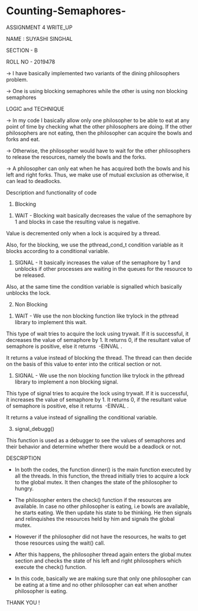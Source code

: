 # Counting-Semaphores-

ASSIGNMENT 4 WRITE_UP 

NAME : SUYASHI SINGHAL

SECTION - B

ROLL NO - 2019478

→ I have basically implemented two variants of the dining philosophers problem. 

→ One is using blocking semaphores while the other is using non blocking semaphores

LOGIC and TECHNIQUE

→ In my code I basically allow only one philosopher to be able to eat at any point of time by checking what the other philosophers are doing. If the other philosophers are not eating, then the philosopher can acquire the bowls and forks and eat. 

→ Otherwise, the philosopher would have to wait for the other philosophers to release the resources, namely the bowls and the forks. 

→ A philosopher can only eat when he has acquired both the bowls and his left and right forks. Thus, we make use of mutual exclusion as otherwise, it can lead to deadlocks.

Description and functionality of code 

1) Blocking

1.  WAIT - Blocking wait basically decreases the value of the semaphore by 1 and blocks in case the resulting value is negative. 

Value is decremented only when a lock is acquired by a thread. 

Also, for the blocking, we use the pthread_cond_t condition variable as it blocks according to a conditional variable.

1.  SIGNAL - It basically increases the value of the semaphore by 1 and unblocks if other processes are waiting in the queues for the resource to be released. 

Also, at the same time the condition variable is signalled which basically unblocks the lock. 

2) Non Blocking 

1.  WAIT - We use the non blocking function like trylock in the pthread library to implement this wait. 

This type of wait tries to acquire the lock using trywait. If it is successful, it decreases the value of semaphore by 1. It returns 0, if the resultant value of semaphore is positive, else it returns  -EINVAL .

It returns a value instead of blocking the thread. The thread can then decide on the basis of this value to enter into the critical section or not. 

1.  SIGNAL - We use the non blocking function like trylock in the pthread library to implement a non blocking signal. 

This type of signal tries to acquire the lock using trywait. If it is successful, it increases the value of semaphore by 1. It returns 0, if the resultant value of semaphore is positive, else it returns  -EINVAL .

It returns a value instead of signalling the conditional variable.

3) signal_debugg()

This function is used as a debugger to see the values of semaphores and their behavior and determine whether there would be a deadlock or not.

DESCRIPTION 

-   In both the codes, the function dinner() is the main function executed by all the threads. In this function, the thread initially tries to acquire a lock to the global mutex. It then changes the state of the philosopher to hungry. 

-   The philosopher enters the check() function if the resources are available. In case no other philosopher is eating, i.e bowls are available, he starts eating. We then update his state to be thinking. He then signals and relinquishes the resources held by him and signals the global mutex. 

-   However if the philosopher did not have the resources, he waits to get those resources using the wait() call. 

-   After this happens, the philosopher thread again enters the global mutex section and checks the state of his left and right philosophers which execute the check() function. 

-   In this code, basically we are making sure that only one philosopher can be eating at a time and no other philosopher can eat when another philosopher is eating.

THANK YOU !

